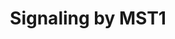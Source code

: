 ---
annotations:
- id: PW:0000003
  parent: signaling pathway
  type: Pathway Ontology
  value: signaling pathway
authors:
- ReactomeTeam
- Egonw
description: Inflammatory mediators such as growth factors produced by macrophages
  play an important role in the inflammatory response occurring during bacterial infection,
  tissue injury and immune responses. Many growth factors and their receptor-type
  protein tyrosine kinases (RTKs) play a critical role in inflammation, wound healing
  and tissue remodelling. The growth factor hepatocyte growth factor-like protein
  (MST1, also known as macrophage-stimulating protein, MSP) binds to a specific receptor,
  macrophage-stimulating protein receptor (MST1R, also known as RON, recepteur d'origine
  nantais). MST1 belongs to the kringle protein family, which includes HGF and plasminogen.
  It is produced by the liver and circulates in the blood as a biologically-inactive
  single chain precursor (pro-MST1). Proteolytic cleavage of pro-MST1 into the biologically-active
  MST1 dimer is necessary for receptor binding. Cleavage occurs during blood coagulation
  and at inflammatory sites, the resultant MST1 dimer then binds MST1R receptors on
  local macrophages. MST1R is ubiquitously expressed but mainly in epithelial cells.<br><br>MST1
  binding to MST1R promotes receptor homodimerisation which in turn allows autophosphorylation
  of two tyrosine residues within the catalytic site which regulates kinase activity
  and allows phosphorylation of the carboxy-terminal binding site of the receptor.
  The docking site is essential for downstream signaling through direct and indirect
  binding of SH2 domain-containing adaptor proteins such as GRB2, PI3K, and SRC. MST1/MST1R
  signaling plays a dual role in regulating inflammation; initially stimulating chemotaxis
  and phagocytosis (macrophage activation) and then exerts broad inhibitory effects
  on macrophages, limiting the extent of inflammtory responses (Wang et al. 2002).
  MST1R is upregulated in many epithelial cancers where it is thought to play a role
  in the progression of these types of cancer (Kretschmann et al. 2010).  View original
  pathway at [http://www.reactome.org/PathwayBrowser/#DIAGRAM=8852405 Reactome].
last-edited: 2021-01-25
organisms:
- Homo sapiens
redirect_from:
- /index.php/Pathway:WP3818
- /instance/WP3818
revision: null
schema-jsonld:
- '@context': https://schema.org/
  '@id': https://wikipathways.github.io/pathways/WP3818.html
  '@type': Dataset
  creator:
    '@type': Organization
    name: WikiPathways
  description: Inflammatory mediators such as growth factors produced by macrophages
    play an important role in the inflammatory response occurring during bacterial
    infection, tissue injury and immune responses. Many growth factors and their receptor-type
    protein tyrosine kinases (RTKs) play a critical role in inflammation, wound healing
    and tissue remodelling. The growth factor hepatocyte growth factor-like protein
    (MST1, also known as macrophage-stimulating protein, MSP) binds to a specific
    receptor, macrophage-stimulating protein receptor (MST1R, also known as RON, recepteur
    d'origine nantais). MST1 belongs to the kringle protein family, which includes
    HGF and plasminogen. It is produced by the liver and circulates in the blood as
    a biologically-inactive single chain precursor (pro-MST1). Proteolytic cleavage
    of pro-MST1 into the biologically-active MST1 dimer is necessary for receptor
    binding. Cleavage occurs during blood coagulation and at inflammatory sites, the
    resultant MST1 dimer then binds MST1R receptors on local macrophages. MST1R is
    ubiquitously expressed but mainly in epithelial cells.<br><br>MST1 binding to
    MST1R promotes receptor homodimerisation which in turn allows autophosphorylation
    of two tyrosine residues within the catalytic site which regulates kinase activity
    and allows phosphorylation of the carboxy-terminal binding site of the receptor.
    The docking site is essential for downstream signaling through direct and indirect
    binding of SH2 domain-containing adaptor proteins such as GRB2, PI3K, and SRC.
    MST1/MST1R signaling plays a dual role in regulating inflammation; initially stimulating
    chemotaxis and phagocytosis (macrophage activation) and then exerts broad inhibitory
    effects on macrophages, limiting the extent of inflammtory responses (Wang et
    al. 2002). MST1R is upregulated in many epithelial cancers where it is thought
    to play a role in the progression of these types of cancer (Kretschmann et al.
    2010).  View original pathway at [http://www.reactome.org/PathwayBrowser/#DIAGRAM=8852405
    Reactome].
  keywords:
  - ADP
  - ATP
  - H2O
  - HPN heterodimer
  - 'HPN(1-162) '
  - 'HPN(163-417) '
  - MST1 dimer
  - MST1 dimer:2x
  - MST1 dimer:2xMST1R
  - MST1 dimer:MST1R
  - 'MST1(19-483) '
  - 'MST1(484-711) '
  - 'MST1R (25-304) '
  - 'MST1R (310-1400) '
  - MST1R dimer
  - 'SPINT1 '
  - SPINT1,2
  - 'SPINT2 '
  - dimer
  - p-4Y-MST1R dimer
  - 'p-Y1238,1239,1353,1360-MST1R (310-1400) '
  - pro-MST1
  license: CC0
  name: Signaling by MST1
seo: CreativeWork
title: Signaling by MST1
wpid: WP3818
---